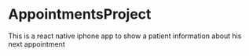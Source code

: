 # AppointmentsProject
This is a react native iphone app to show a patient information about his next appointment
